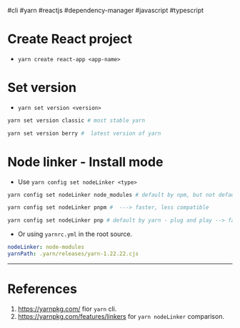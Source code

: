 #cli #yarn #reactjs #dependency-manager #javascript #typescript 

# Create React project
- `yarn create react-app <app-name>`
# Set version
- `yarn set version <version>`
```Bash title='yarn set version examples'
yarn set version classic # most stable yarn

yarn set version berry #  latest version of yarn


```

# Node linker - Install mode
- Use `yarn config set nodeLinker <type>`
```Bash title='yarn nodelinker examples'
yarn config set nodeLinker node_modules # default by npm, but not default by yarn --> slowest but most compatible

yarn config set nodeLinker pnpm #  ---> faster, less compatible

yarn config set nodeLinker pnp # default by yarn - plug and play --> fastest, but least compatible.
```

- Or using `yarnrc.yml` in the root source.
```yaml title='yarnc.yaml example'
nodeLinker: node-modules
yarnPath: .yarn/releases/yarn-1.22.22.cjs
```
---
# References
1. https://yarnpkg.com/ fior `yarn` cli.
2. https://yarnpkg.com/features/linkers for `yarn nodeLinker` comparison. 